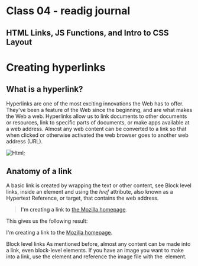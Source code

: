 # Class 04 - readig journal
## HTML Links, JS Functions, and Intro to CSS Layout

# **Creating hyperlinks**
## What is a hyperlink?
Hyperlinks are one of the most exciting innovations the Web has to offer. They've been a feature of the Web since the beginning, and are what makes the Web a web. Hyperlinks allow us to link documents to other documents or resources, link to specific parts of documents, or make apps available at a web address. Almost any web content can be converted to a link so that when clicked or otherwise activated the web browser goes to another web address (URL).

![Html](https://developer.mozilla.org/en-US/docs/Glossary/HTML/anatomy-of-an-html-element.png);

## Anatomy of a link
A basic link is created by wrapping the text or other content, see Block level links, inside an *<a>* element and using the *href* attribute, also
known as a Hypertext Reference, or target, that contains the web address.

> <p>
>   I'm creating a link to
>   <a href="https://www.mozilla.org/en-US/">the Mozilla homepage</a>.
> </p>

This gives us the following result:

I'm creating a link to the [Mozilla homepage](https://www.mozilla.org/).

Block level links
As mentioned before, almost any content can be made into a link, even block-level elements. 
If you have an image you want to make into a link, use the <a> element and reference the image file with the <img> element.





